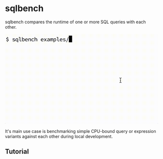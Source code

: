 # sqlbench

sqlbench compares the runtime of one or more SQL queries with each other.

![screen recording](./recording/recording-min.gif)

It's main use case is benchmarking simple CPU-bound query or expression variants against each other during local development. 

## Tutorial


